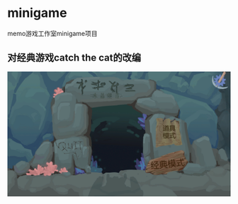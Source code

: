 # minigame
memo游戏工作室minigame项目  
## 对经典游戏catch the cat的改编
![游戏封面](https://github.com/bli23-01/MyMarkdownSrc/blob/main/minigame/surface.png)
